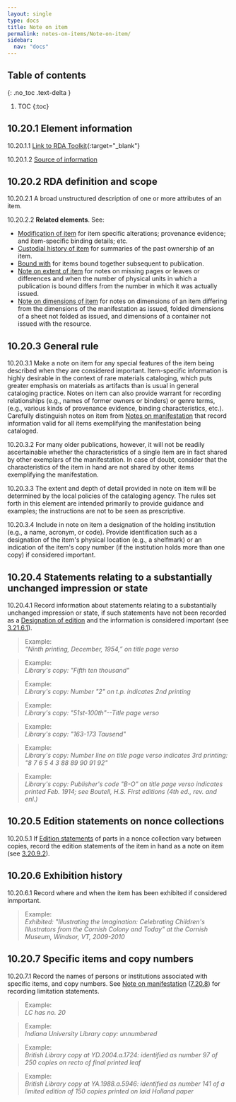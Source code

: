 ```yaml
---
layout: single
type: docs
title: Note on item
permalink: notes-on-items/Note-on-item/
sidebar:
  nav: "docs"
---
```


## Table of contents
{: .no_toc .text-delta }

1. TOC
{:toc}

## 10.20.1 Element information

<a name="10.20.1.1">10.20.1.1</a> [Link to RDA Toolkit](https://docs.google.com/document/d/1JSf-40uCef9J2DL9e39146yMejO84KI92EpSADEgnYY/edit){:target="_blank"}

<a name="10.20.1.2">10.20.1.2</a> [Source of information](/DCRMR/notes-on-items/)

## 10.20.2 RDA definition and scope

<a name="10.20.2.1">10.20.2.1</a> A broad unstructured description of one or more attributes of an item.

<a name="10.20.2.2">10.20.2.2</a> **Related elements**. See:

+ [Modification of item](/DCRMR/notes-on-items/Modification-of-item/) for item specific alterations; provenance evidence; and item-specific binding details; etc.
+ [Custodial history of item](/DCRMR/notes-on-items/Custodial-history-of-item/) for summaries of the past ownership of an item.
+ [Bound with](/DCRMR/notes-on-items/Bound-with/) for items bound together subsequent to publication.
+ [Note on extent of item](/DCRMR/notes-on-items/Note-on-extent-of-item/) for notes on missing pages or leaves or differences and when the number of physical units in which a publication is bound differs from the number in which it was actually issued.
+ [Note on dimensions of item](/DCRMR/notes-on-items/Note-on-dimensions-of-item/) for notes on dimensions of an item differing from the dimensions of the manifestation as issued, folded dimensions of a sheet not folded as issued, and dimensions of a container not issued with the resource.

## 10.20.3 General rule

<a name="10.20.3.1">10.20.3.1</a> Make a note on item for any special features of the item being described when they are considered important. Item-specific information is highly desirable in the context of rare materials cataloging, which puts greater emphasis on materials as artifacts than is usual in general cataloging practice. Notes on item can also provide warrant for recording relationships (e.g., names of former owners or binders) or genre terms, (e.g., various kinds of provenance evidence, binding characteristics, etc.). Carefully distinguish notes on item from [Notes on manifestation](/DCRMR/other-notes/Note-on-manifestation/) that record information valid for all items exemplifying the manifestation being cataloged.

<a name="10.20.3.2">10.20.3.2</a> For many older publications, however, it will not be readily ascertainable whether the characteristics of a single item are in fact shared by other exemplars of the manifestation. In case of doubt, consider that the characteristics of the item in hand are not shared by other items exemplifying the manifestation.

<a name="10.20.3.3">10.20.3.3</a> The extent and depth of detail provided in note on item will be determined by the local policies of the cataloging agency. The rules set forth in this element are intended primarily to provide guidance and examples; the instructions are not to be seen as prescriptive.

<a name="10.20.3.4">10.20.3.4</a> Include in note on item a designation of the holding institution (e.g., a name, acronym, or code). Provide identification such as a designation of the item's physical location (e.g., a shelfmark) or an indication of the item's copy number (if the institution holds more than one copy) if considered important.

## 10.20.4 Statements relating to a substantially unchanged impression or state

<a name="10.20.4.1">10.20.4.1</a> Record information about statements relating to a substantially unchanged impression or state, if such statements have not been recorded as a [Designation of edition](/DCRMR/edition/Designation-of-edition/) and the information is considered important (see [3.21.6.1](/DCRMR/edition/Designation-of-edition/#3.21.6.1)).

>Example:  
><CITE>“Ninth printing, December, 1954,” on title page verso</CITE>

>Example:  
><CITE>Library's copy: "Fifth ten thousand"</CITE>

>Example:  
><CITE>Library's copy: Number "2" on t.p. indicates 2nd printing</CITE>

>Example:  
><CITE>Library's copy: "51st-100th"--Title page verso</CITE>

>Example:  
><CITE>Library's copy: "163-173 Tausend"</CITE>

>Example:  
><CITE>Library's copy: Number line on title page verso indicates 3rd printing: "8 7 6 5 4 3 88 89 90 91 92"</CITE>

>Example:  
><CITE>Library's copy: Publisher's code "B-O" on title page verso indicates printed Feb. 1914; see Boutell, H.S. First editions (4th ed., rev. and enl.)</CITE>

## 10.20.5 Edition statements on nonce collections

<a name="10.20.5.1">10.20.5.1</a> If [Edition statements](https://rbms-bsc.github.io/DCRMR/edition/Edition-statement/) of parts in a nonce collection vary between copies, record the edition statements of the item in hand as a note on item (see [3.20.9.2](/DCRMR/edition/Edition-statement/#3.20.9.2)).

## 10.20.6 Exhibition history

<a name="10.20.6.1">10.20.6.1</a> Record where and when the item has been exhibited if considered inmportant.

>Example:  
><CITE>Exhibited: "Illustrating the Imagination: Celebrating Children's Illustrators from the Cornish Colony and Today" at the Cornish Museum, Windsor, VT, 2009-2010</CITE>

## 10.20.7 Specific items and copy numbers

<a name="10.20.7.1">10.20.7.1</a> Record the names of persons or institutions associated with specific items, and copy numbers.  See [Note on manifestation](/DCRMR/other-notes/Note-on-manifestation/) ([7.20.8](/DCRMR/other-notes/Note-on-manifestation/##7208-limitation-statements)) for recording limitation statements.

>Example:  
><CITE>LC has no. 20</CITE>

>Example:  
><CITE>Indiana University Library copy: unnumbered</CITE>

>Example:  
><CITE>British Library copy at YD.2004.a.1724: identified as number 97 of 250 copies on recto of final printed leaf</CITE>

>Example:  
><CITE>British Library copy at YA.1988.a.5946: identified as number 141 of a limited edition of 150 copies printed on laid Holland paper</CITE>
